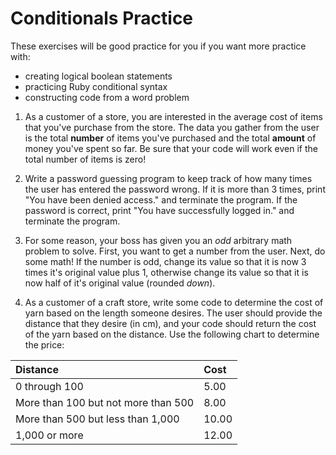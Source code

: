 # Conditionals Practice

These exercises will be good practice for you if you want more practice with:
- creating logical boolean statements
- practicing Ruby conditional syntax
- constructing code from a word problem


1. As a customer of a store, you are interested in the average cost of items that you've purchase from the store. The data you gather from the user is the total **number** of items you've purchased and the total **amount** of money you've spent so far. Be sure that your code will work even if the total number of items is zero!

1. Write a password guessing program to keep track of how many times the user has entered the password wrong. If it is more than 3 times, print "You have been denied access." and terminate the program. If the password is correct, print "You have successfully logged in." and terminate the program.

1. For some reason, your boss has given you an _odd_ arbitrary math problem to solve. First, you want to get a number from the user. Next, do some math! If the number is odd, change its value so that it is now 3 times it's original value plus 1, otherwise change its value so that it is now half of it's original value (rounded _down_).

1. As a customer of a craft store, write some code to determine the cost of yarn based on the length someone desires. The user should provide the distance that they desire (in cm), and your code should return the cost of the yarn based on the distance. Use the following chart to determine the price:

| Distance     | Cost    |
| :------------- | :------------- |
| 0 through 100       | 5.00       |
| More than 100 but not more than 500      | 8.00       |
| More than 500 but less than 1,000      | 10.00       |
| 1,000 or more      | 12.00       |
